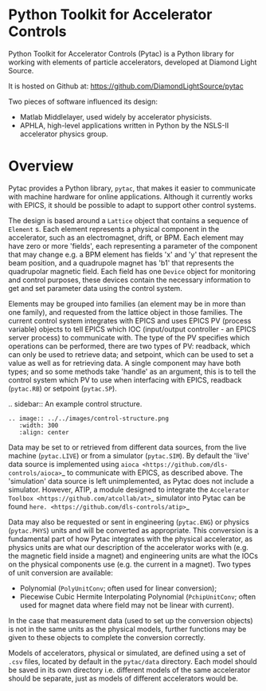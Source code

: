 Python Toolkit for Accelerator Controls
=======================================

Python Toolkit for Accelerator Controls (Pytac) is a Python library for working
with elements of particle accelerators, developed at Diamond Light Source.

It is hosted on Github at: https://github.com/DiamondLightSource/pytac

Two pieces of software influenced its design:

* Matlab Middlelayer, used widely by accelerator physicists.
* APHLA, high-level applications written in Python by the NSLS-II accelerator
  physics group.


Overview
========

Pytac provides a Python library, ``pytac``, that makes it easier to communicate
with machine hardware for online applications. Although it currently works with
EPICS, it should be possible to adapt to support other control systems.

The design is based around a ``Lattice`` object that contains a sequence of
``Element`` s. Each element represents a physical component in the accelerator,
such as an electromagnet, drift, or BPM. Each element may have zero or more
'fields', each representing a parameter of the component that may change e.g. a
BPM element has fields 'x' and 'y' that represent the beam position, and a
quadrupole magnet has 'b1' that represents the quadrupolar magnetic field. Each
field has one ``Device`` object for monitoring and control purposes, these
devices contain the necessary information to get and set parameter data using
the control system.

Elements may be grouped into families (an element may be in more than one
family), and requested from the lattice object in those families. The current
control system integrates with EPICS and uses EPICS PV (process variable)
objects to tell EPICS which IOC (input/output controller - an EPICS server 
process) to communicate with.
The type of the PV specifies which operations can be performed, there are two
types of PV: readback, which can only be used to retrieve data; and setpoint,
which can be used to set a value as well as for retrieving data. A single
component may have both types; and so some methods take 'handle' as an
argument, this is to tell the control system which PV to use when interfacing
with EPICS, readback (``pytac.RB``) or setpoint (``pytac.SP``).

.. sidebar:: An example control structure.

    .. image:: ../../images/control-structure.png
       :width: 300
       :align: center

Data may be set to or retrieved from different data sources, from the live
machine (``pytac.LIVE``) or from a simulator (``pytac.SIM``). By default the
'live' data source is implemented using
`aioca <https://github.com/dls-controls/aioca>`_ to communicate with
EPICS, as described above. The 'simulation' data source is left unimplemented,
as Pytac does not include a simulator. However, ATIP, a module designed to
integrate the `Accelerator Toolbox <https://github.com/atcollab/at>`_ simulator
into Pytac can be found `here. <https://github.com/dls-controls/atip>`_

Data may also be requested or sent in engineering (``pytac.ENG``) or physics
(``pytac.PHYS``) units and will be converted as appropriate. This conversion is
a fundamental part of how Pytac integrates with the physical accelerator, as
physics units are what our description of the accelerator works with (e.g. the
magnetic field inside a magnet) and engineering units are what the IOCs on the
physical components use (e.g. the current in a magnet). Two types of unit
conversion are available: 

* Polynomial (``PolyUnitConv``; often used for linear
  conversion);
* Piecewise Cubic Hermite Interpolating Polynomial
  (``PchipUnitConv``; often used for magnet data where field may not be linear
  with current). 

In the case that measurement data (used to set up the conversion
objects) is not in the same units as the physical models, further functions may
be given to these objects to complete the conversion correctly.

Models of accelerators, physical or simulated, are defined using a set of
``.csv`` files, located by default in the ``pytac/data`` directory. Each model
should be saved in its own directory i.e. different models of the same
accelerator should be separate, just as models of different accelerators would
be.
